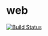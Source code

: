 # web

[![Build Status](https://travis-ci.com/cleysoncassio/web.svg?branch=master)](https://travis-ci.com/cleysoncassio/web)